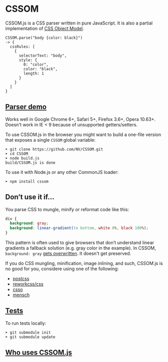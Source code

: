 # CSSOM

CSSOM.js is a CSS parser written in pure JavaScript. It is also a partial implementation of [CSS Object Model](http://dev.w3.org/csswg/cssom/).

    CSSOM.parse("body {color: black}")
    -> {
      cssRules: [
        {
          selectorText: "body",
          style: {
            0: "color",
            color: "black",
            length: 1
          }
        }
      ]
    }

## [Parser demo](http://nv.github.com/CSSOM/docs/parse.html)

Works well in Google Chrome 6+, Safari 5+, Firefox 3.6+, Opera 10.63+.
Doesn't work in IE < 9 because of unsupported getters/setters.

To use CSSOM.js in the browser you might want to build a one-file version that exposes a single `CSSOM` global variable:

    ➤ git clone https://github.com/NV/CSSOM.git
    ➤ cd CSSOM
    ➤ node build.js
    build/CSSOM.js is done

To use it with Node.js or any other CommonJS loader:

    ➤ npm install cssom

## Don’t use it if...

You parse CSS to mungle, minify or reformat code like this:

```css
div {
  background: gray;
  background: linear-gradient(to bottom, white 0%, black 100%);
}
```

This pattern is often used to give browsers that don’t understand linear gradients a fallback solution (e.g. gray color in the example).
In CSSOM, `background: gray` [gets overwritten](<http://nv.github.io/CSSOM/docs/parse.html#css=div%20%7B%0A%20%20%20%20%20%20background%3A%20gray%3B%0A%20%20%20%20background%3A%20linear-gradient(to%20bottom%2C%20white%200%25%2C%20black%20100%25)%3B%0A%7D>).
It doesn't get preserved.

If you do CSS mungling, minification, image inlining, and such, CSSOM.js is no good for you, considere using one of the following:

- [postcss](https://github.com/postcss/postcss)
- [reworkcss/css](https://github.com/reworkcss/css)
- [csso](https://github.com/css/csso)
- [mensch](https://github.com/brettstimmerman/mensch)

## [Tests](http://nv.github.com/CSSOM/spec/)

To run tests locally:

    ➤ git submodule init
    ➤ git submodule update

## [Who uses CSSOM.js](https://github.com/NV/CSSOM/wiki/Who-uses-CSSOM.js)
